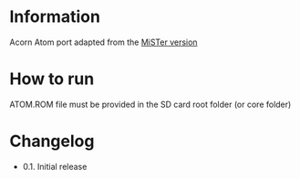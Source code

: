 # Information
Acorn Atom port adapted from the [MiSTer version](https://github.com/MiSTer-devel/AcornAtom_MiSTer)

# How to run
ATOM.ROM file must be provided in the SD card root folder (or core folder)


# Changelog
- 0.1. Initial release
